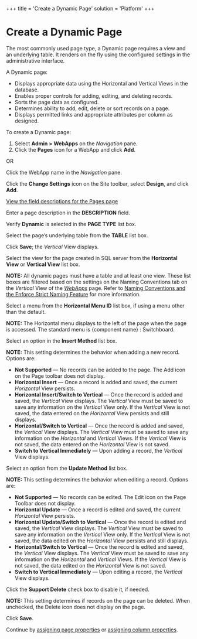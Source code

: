 +++
title = 'Create a Dynamic Page'
solution = 'Platform'
+++

# Create a Dynamic Page

The most commonly used page type, a Dynamic page requires a view and an
underlying table. It renders on the fly using the configured settings in
the administrative interface.

A Dynamic page:

  - Displays appropriate data using the Horizontal and Vertical Views in
    the database.
  - Enables proper controls for adding, editing, and deleting records.
  - Sorts the page data as configured.
  - Determines ability to add, edit, delete or sort records on a page.
  - Displays permitted links and appropriate attributes per column as
    designed.

To create a Dynamic page:

1.  Select **Admin \> WebApps** on the *Navigation* pane.
2.  Click the **Pages** icon for a WebApp and click **Add**.

OR

Click the WebApp name in the *Navigation* pane.

Click the **Change Settings** icon on the Site toolbar, select
**Design**, and click **Add**.

[View the field descriptions for the Pages
page](../Sys_Admin/Page_Desc/Pages_H.htm)

Enter a page description in the **DESCRIPTION** field.

Verify **Dynamic** is selected in the **PAGE TYPE** list box.

Select the page’s underlying table from the **TABLE** list box.

Click **Save**; the *Vertical* View displays.

Select the view for the page created in SQL server from the **Horizontal
View** or **Vertical View** list box.

**NOTE:** All dynamic pages must have a table and at least one view.
These list boxes are filtered based on the settings on the Naming
Conventions tab on the *Vertical* View of the
*[WebApps](../Sys_Admin/Page_Desc/WebApps_H.htm)* page. Refer to [Naming
Conventions and the Enforce Strict Naming
Feature](Naming_Conventions_and_the_Enforce_Strict_Naming_Feature.htm)
for more information.

Select a menu from the **Horizontal Menu ID** list box, if using a menu
other than the default.

**NOTE:** The Horizontal menu displays to the left of the page when the
page is accessed. The standard menu is {component name} : Switchboard.

Select an option in the **Insert Method** list box.

**NOTE:** This setting determines the behavior when adding a new record.
Options are:

  - **Not Supported** — No records can be added to the page. The Add
    icon on the Page toolbar does not display.
  - **Horizontal Insert** — Once a record is added and saved, the
    current *Horizontal* View persists.
  - **Horizontal Insert/Switch to Vertical** — Once the record is added
    and saved, the *Vertical* View displays. The *Vertical* View must be
    saved to save any information on the *Vertical* View only. If the
    *Vertical* View is not saved, the data entered on the *Horizontal*
    View persists and still displays.
  - **Horizontal/Switch to Vertical** — Once the record is added and
    saved, the *Vertical* View displays. The *Vertical* View must be
    saved to save any information on the *Horizontal* and *Vertical*
    Views. If the *Vertical* View is not saved, the data entered on the
    *Horizontal* View is not saved.
  - **Switch to Vertical Immediately** — Upon adding a record, the
    *Vertical* View displays.

Select an option from the **Update Method** list box.

**NOTE:** This setting determines the behavior when editing a record.
Options are:

  - **Not Supported** — No records can be edited. The Edit icon on the
    Page Toolbar does not display.
  - **Horizontal Update** — Once a record is edited and saved, the
    current *Horizontal* View persists.
  - **Horizontal Update/Switch to Vertical** — Once the record is edited
    and saved, the *Vertical* View displays. The *Vertical* View must be
    saved to save any information on the *Vertical* View only. If the
    *Vertical* View is not saved, the data edited on the *Horizontal*
    View persists and still displays.
  - **Horizontal/Switch to Vertical** — Once the record is edited and
    saved, the *Vertical* View displays. The *Vertical* View must be
    saved to save any information on the *Horizontal* and *Vertical*
    Views. If the *Vertical* View is not saved, the data edited on the
    *Horizontal* View is not saved.
  - **Switch to Vertical Immediately** — Upon editing a record, the
    *Vertical* View displays.

Click the **Support Delete** check box to disable it, if needed.

**NOTE:** This setting determines if records on the page can be deleted.
When unchecked, the Delete icon does not display on the page.

Click **Save**.

Continue by [assigning page properties](Assign_Page_Properties.htm) or
[assigning column properties](Assign_Column_Properties.htm).
